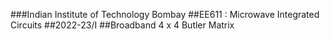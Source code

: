 ###Indian Institute of Technology Bombay
##EE611 : Microwave Integrated Circuits
##2022-23/I
##Broadband 4 x 4 Butler Matrix
